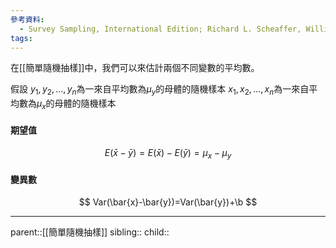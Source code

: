 ```yaml
---
參考資料:
  - Survey Sampling, International Edition; Richard L. Scheaffer, William Mendenhall. III
tags:
---
```

在[[簡單隨機抽樣]]中，我們可以來估計兩個不同變數的平均數。

假設
$y_1,y_2,\ldots,y_n$為一來自平均數為$\mu_y$的母體的隨機樣本
$x_1,x_2,\ldots,x_n$為一來自平均數為$\mu_x$的母體的隨機樣本
#### 期望值
$$
E(\bar{x}-\bar{y})=E(\bar{x})-E(\bar{y})=\mu_x-\mu_y
$$
#### 變異數
$$
Var(\bar{x}-\bar{y})=Var(\bar{y})+\b
$$
- - -
parent::[[簡單隨機抽樣]]
sibling::
child::